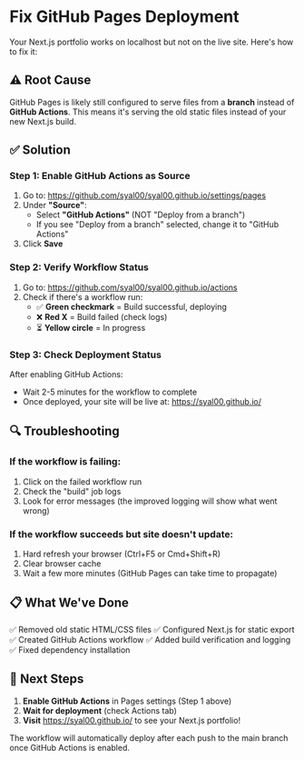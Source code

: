 # Fix GitHub Pages Deployment

Your Next.js portfolio works on localhost but not on the live site. Here's how to fix it:

## ⚠️ Root Cause

GitHub Pages is likely still configured to serve files from a **branch** instead of **GitHub Actions**. This means it's serving the old static files instead of your new Next.js build.

## ✅ Solution

### Step 1: Enable GitHub Actions as Source

1. Go to: https://github.com/syal00/syal00.github.io/settings/pages
2. Under **"Source"**:
   - Select **"GitHub Actions"** (NOT "Deploy from a branch")
   - If you see "Deploy from a branch" selected, change it to "GitHub Actions"
3. Click **Save**

### Step 2: Verify Workflow Status

1. Go to: https://github.com/syal00/syal00.github.io/actions
2. Check if there's a workflow run:
   - ✅ **Green checkmark** = Build successful, deploying
   - ❌ **Red X** = Build failed (check logs)
   - ⏳ **Yellow circle** = In progress

### Step 3: Check Deployment Status

After enabling GitHub Actions:
- Wait 2-5 minutes for the workflow to complete
- Once deployed, your site will be live at: https://syal00.github.io/

## 🔍 Troubleshooting

### If the workflow is failing:
1. Click on the failed workflow run
2. Check the "build" job logs
3. Look for error messages (the improved logging will show what went wrong)

### If the workflow succeeds but site doesn't update:
1. Hard refresh your browser (Ctrl+F5 or Cmd+Shift+R)
2. Clear browser cache
3. Wait a few more minutes (GitHub Pages can take time to propagate)

## 📋 What We've Done

✅ Removed old static HTML/CSS files
✅ Configured Next.js for static export
✅ Created GitHub Actions workflow
✅ Added build verification and logging
✅ Fixed dependency installation

## 🎯 Next Steps

1. **Enable GitHub Actions** in Pages settings (Step 1 above)
2. **Wait for deployment** (check Actions tab)
3. **Visit** https://syal00.github.io/ to see your Next.js portfolio!

The workflow will automatically deploy after each push to the main branch once GitHub Actions is enabled.
